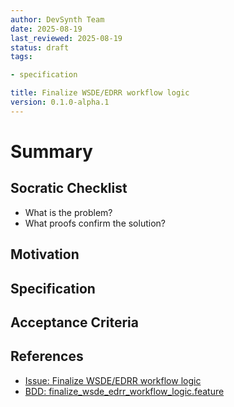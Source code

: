 ```yaml
---
author: DevSynth Team
date: 2025-08-19
last_reviewed: 2025-08-19
status: draft
tags:

- specification

title: Finalize WSDE/EDRR workflow logic
version: 0.1.0-alpha.1
---
```


<!--
Required metadata fields:
- author: document author
- date: creation date
- last_reviewed: last review date
- status: draft | review | published
- tags: search keywords
- title: short descriptive name
- version: specification version
-->

# Summary

## Socratic Checklist
- What is the problem?
- What proofs confirm the solution?

## Motivation

## Specification

## Acceptance Criteria

## References

- [Issue: Finalize WSDE/EDRR workflow logic](../../issues/Finalize-WSDE-EDRR-workflow-logic.md)
- [BDD: finalize_wsde_edrr_workflow_logic.feature](../../tests/behavior/features/finalize_wsde_edrr_workflow_logic.feature)

